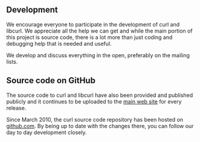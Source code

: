 ## Development

We encourage everyone to participate in the development of curl and
libcurl. We appreciate all the help we can get and while the main portion of
this project is source code, there is a lot more than just coding and debugging
help that is needed and useful.

We develop and discuss everything in the open, preferably on the mailing
lists.

## Source code on GitHub

The source code to curl and libcurl have also been provided and published
publicly and it continues to be uploaded to the [main web
site](https://curl.haxx.se/) for every release.

Since March 2010, the curl source code repository has been hosted on
[github.com](https://github.com/). By being up to date with the changes there,
you can follow our day to day development closely.
